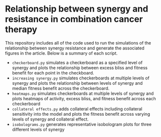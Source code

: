 # Relationship between synergy and resistance in combination cancer therapy

This repository includes all of the code used to run the simulations of the relationship between synergy resistance and generate the associated figures in the article. Below is a summary of each script. 

* `checkerboard.py` simulates a checkerboard as a specified level of synergy and plots the relationship between excess bliss and fitness benefit for each point in the checkboard. 
* `increasing synergy.py` simulates checkerboards at multiple levels of synergy and plots the relationship between levels of synergy and median fitness benefit across the checkerboard.
* `heatmaps.py` simulates checkerboards at multiple levels of synergy and plots heatmaps of activity, excess bliss, and fitness benefit across each checkerboard
* `collateral effects.py` adds collateral effects including collateral sensitivity into the model and plots the fitness benefit across varying levels of synergy and collateral effect.  
* `isobolograms.py` generates representative isobologram plots for three different levels of synergy 

